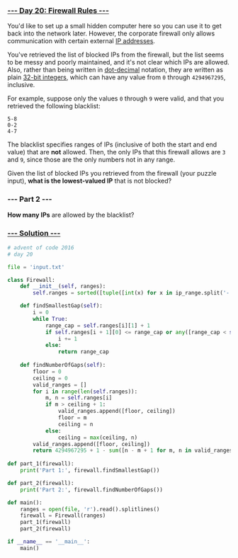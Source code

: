 ### [--- Day 20: Firewall Rules ---](https://adventofcode.com/2016/day/20)

You'd like to set up a small hidden computer here so you can use it to get back into the network later. However, the corporate firewall only allows communication with certain external [IP addresses](https://en.wikipedia.org/wiki/IPv4#Addressing).

You've retrieved the list of blocked IPs from the firewall, but the list seems to be messy and poorly maintained, and it's not clear which IPs are allowed. Also, rather than being written in [dot-decimal](https://en.wikipedia.org/wiki/Dot-decimal_notation) notation, they are written as plain [32-bit integers](https://en.wikipedia.org/wiki/32-bit), which can have any value from `0` through `4294967295`, inclusive.

For example, suppose only the values `0` through `9` were valid, and that you retrieved the following blacklist:

```
5-8
0-2
4-7
```

The blacklist specifies ranges of IPs (inclusive of both the start and end value) that are **not** allowed. Then, the only IPs that this firewall allows are `3` and `9`, since those are the only numbers not in any range.

Given the list of blocked IPs you retrieved from the firewall (your puzzle input), **what is the lowest-valued IP** that is not blocked?

### --- Part 2 ---

**How many IPs** are allowed by the blacklist?

### [--- Solution ---](day-20.py)
```Python
# advent of code 2016
# day 20

file = 'input.txt'

class Firewall:
    def __init__(self, ranges):
        self.ranges = sorted([tuple([int(x) for x in ip_range.split('-')]) for ip_range in ranges], key=lambda r: r[0])

    def findSmallestGap(self):
        i = 0
        while True:
            range_cap = self.ranges[i][1] + 1
            if self.ranges[i + 1][0] <= range_cap or any([range_cap < self.ranges[j][1] for j in range(i)]):
                i += 1
            else:
                return range_cap
    
    def findNumberOfGaps(self):
        floor = 0
        ceiling = 0
        valid_ranges = []
        for i in range(len(self.ranges)):
            m, n = self.ranges[i]
            if m > ceiling + 1:
                valid_ranges.append([floor, ceiling])
                floor = m
                ceiling = n
            else:
                ceiling = max(ceiling, n)
        valid_ranges.append([floor, ceiling])        
        return 4294967295 + 1 - sum([n - m + 1 for m, n in valid_ranges])
    
def part_1(firewall):
    print('Part 1:', firewall.findSmallestGap())

def part_2(firewall):
    print('Part 2:', firewall.findNumberOfGaps())

def main():
    ranges = open(file, 'r').read().splitlines()
    firewall = Firewall(ranges)
    part_1(firewall)
    part_2(firewall)

if __name__ == '__main__':
    main()
```
